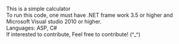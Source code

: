 This is a simple calculator <br>
To run this code, one must have .NET frame work 3.5 or higher and Microsoft Visual studio 2010 or higher. <br>
Languages: ASP, C# <br>
If interested to contribute, Feel free to contribute! (^_^)
